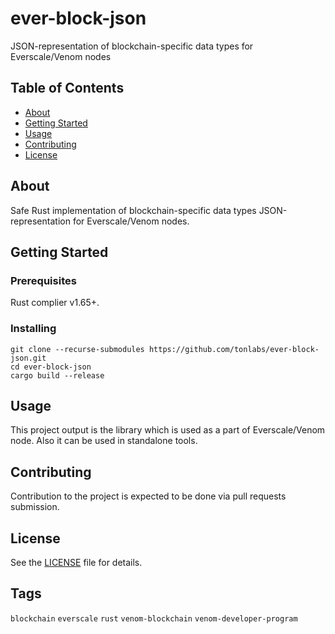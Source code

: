 # ever-block-json

JSON-representation of blockchain-specific data types for Everscale/Venom nodes

## Table of Contents

- [About](#about)
- [Getting Started](#getting-started)
- [Usage](#usage)
- [Contributing](#contributing)
- [License](#license)

## About

Safe Rust implementation of blockchain-specific data types JSON-representation for Everscale/Venom nodes.

## Getting Started

### Prerequisites

Rust complier v1.65+.

### Installing

```
git clone --recurse-submodules https://github.com/tonlabs/ever-block-json.git
cd ever-block-json
cargo build --release
```

## Usage

This project output is the library which is used as a part of Everscale/Venom node. Also it can be used in standalone tools.

## Contributing

Contribution to the project is expected to be done via pull requests submission.

## License

See the [LICENSE](LICENSE) file for details.

## Tags

`blockchain` `everscale` `rust` `venom-blockchain` `venom-developer-program`
